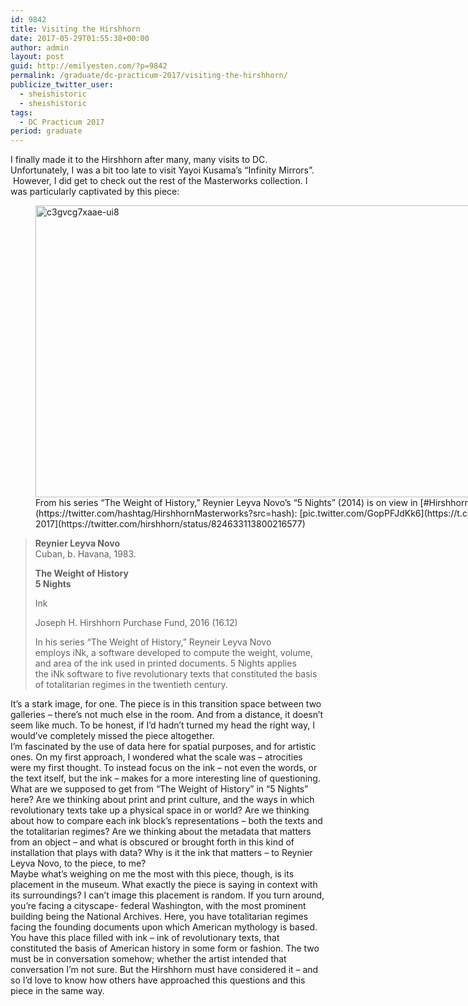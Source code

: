 ```yaml
---
id: 9842
title: Visiting the Hirshhorn
date: 2017-05-29T01:55:38+00:00
author: admin
layout: post
guid: http://emilyesten.com/?p=9842
permalink: /graduate/dc-practicum-2017/visiting-the-hirshhorn/
publicize_twitter_user:
  - sheishistoric
  - sheishistoric
tags:
  - DC Practicum 2017
period: graduate
---
```

I finally made it to the Hirshhorn after many, many visits to DC. Unfortunately, I was a bit too late to visit Yayoi Kusama&#8217;s &#8220;Infinity Mirrors&#8221;.  However, I did get to check out the rest of the Masterworks collection. I was particularly captivated by this piece:

<figure id="attachment_9844" aria-describedby="caption-attachment-9844" style="width: 1080px" class="wp-caption alignnone"><img class="alignnone size-full wp-image-9844" src="https://i0.wp.com/emilyesten.com/wp-content/uploads/2017/05/c3gvcg7xaae-ui8.jpg?resize=700%2C467" alt="c3gvcg7xaae-ui8" width="700" height="467" srcset="https://i0.wp.com/emilyesten.com/wp-content/uploads/2017/05/c3gvcg7xaae-ui8.jpg?w=1080&ssl=1 1080w, https://i0.wp.com/emilyesten.com/wp-content/uploads/2017/05/c3gvcg7xaae-ui8.jpg?resize=300%2C200&ssl=1 300w, https://i0.wp.com/emilyesten.com/wp-content/uploads/2017/05/c3gvcg7xaae-ui8.jpg?resize=768%2C512&ssl=1 768w, https://i0.wp.com/emilyesten.com/wp-content/uploads/2017/05/c3gvcg7xaae-ui8.jpg?resize=1024%2C683&ssl=1 1024w" sizes="(max-width: 700px) 100vw, 700px" data-recalc-dims="1" /><figcaption id="caption-attachment-9844" class="wp-caption-text">From his series “The Weight of History,” Reynier Leyva Novo&#8217;s &#8220;5 Nights&#8221; (2014) is on view in [#HirshhornMasterworks](https://twitter.com/hashtag/HirshhornMasterworks?src=hash): <https://t.co/1i0yNkgGx7> [pic.twitter.com/GopPFJdKk6](https://t.co/GopPFJdKk6)  
— Hirshhorn (@hirshhorn) [January 26, 2017](https://twitter.com/hirshhorn/status/824633113800216577)</figcaption></figure>

> **Reynier Leyva Novo**  
> Cuban, b. Havana, 1983.
>
> **The Weight of History**  
> **5 Nights**
>
> Ink
>
> Joseph H. Hirshhorn Purchase Fund, 2016 (16.12)
>
> In his series &#8220;The Weight of History,&#8221; Reyneir Leyva Novo employs iNk, a software developed to compute the weight, volume, and area of the ink used in printed documents. 5 Nights applies the iNk software to five revolutionary texts that constituted the basis of totalitarian regimes in the twentieth century.

It&#8217;s a stark image, for one. The piece is in this transition space between two galleries – there&#8217;s not much else in the room. And from a distance, it doesn&#8217;t seem like much. To be honest, if I&#8217;d hadn&#8217;t turned my head the right way, I would&#8217;ve completely missed the piece altogether.  
I&#8217;m fascinated by the use of data here for spatial purposes, and for artistic ones. On my first approach, I wondered what the scale was &#8211; atrocities were my first thought. To instead focus on the ink – not even the words, or the text itself, but the ink – makes for a more interesting line of questioning. What are we supposed to get from &#8220;The Weight of History&#8221; in &#8220;5 Nights&#8221; here? Are we thinking about print and print culture, and the ways in which revolutionary texts take up a physical space in or world? Are we thinking about how to compare each ink block&#8217;s representations – both the texts and the totalitarian regimes? Are we thinking about the metadata that matters from an object – and what is obscured or brought forth in this kind of installation that plays with data? Why is it the ink that matters – to Reynier Leyva Novo, to the piece, to me?  
Maybe what&#8217;s weighing on me the most with this piece, though, is its placement in the museum. What exactly the piece is saying in context with its surroundings? I can&#8217;t image this placement is random. If you turn around, you&#8217;re facing a cityscape- federal Washington, with the most prominent building being the National Archives. Here, you have totalitarian regimes facing the founding documents upon which American mythology is based. You have this place filled with ink – ink of revolutionary texts, that constituted the basis of American history in some form or fashion. The two must be in conversation somehow; whether the artist intended that conversation I&#8217;m not sure. But the Hirshhorn must have considered it – and so I&#8217;d love to know how others have approached this questions and this piece in the same way.
